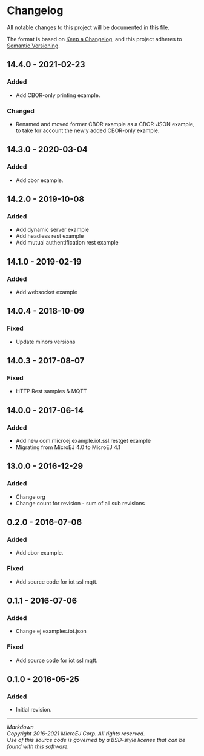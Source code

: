 # Changelog

All notable changes to this project will be documented in this file.

The format is based on [Keep a Changelog](https://keepachangelog.com/en/1.0.0/),
and this project adheres to [Semantic Versioning](https://semver.org/spec/v2.0.0.html).

## 14.4.0 - 2021-02-23

### Added
  - Add CBOR-only printing example.

### Changed
  - Renamed and moved former CBOR example as a CBOR-JSON example, to take for account the newly added CBOR-only example.

## 14.3.0 - 2020-03-04

### Added
  - Add cbor example.

## 14.2.0 - 2019-10-08

### Added
  - Add dynamic server example
  - Add headless rest example
  - Add mutual authentification rest example

## 14.1.0 - 2019-02-19

### Added
  - Add websocket example

## 14.0.4 - 2018-10-09

### Fixed
  - Update minors versions

## 14.0.3 - 2017-08-07

### Fixed
  - HTTP Rest samples & MQTT

## 14.0.0 - 2017-06-14

### Added
  - Add new com.microej.example.iot.ssl.restget example
  - Migrating from MicroEJ 4.0 to MicroEJ 4.1

## 13.0.0 - 2016-12-29

### Added
  - Change org
  - Change count for revision - sum of all sub revisions

## 0.2.0 - 2016-07-06

### Added
  - Add cbor example.

### Fixed
  - Add source code for iot ssl mqtt.

## 0.1.1 - 2016-07-06

### Added
  - Change ej.examples.iot.json
### Fixed
  - Add source code for iot ssl mqtt.


## 0.1.0 - 2016-05-25

### Added
  - Initial revision.

---  
_Markdown_   
_Copyright 2016-2021 MicroEJ Corp. All rights reserved._   
_Use of this source code is governed by a BSD-style license that can be found with this software._   
